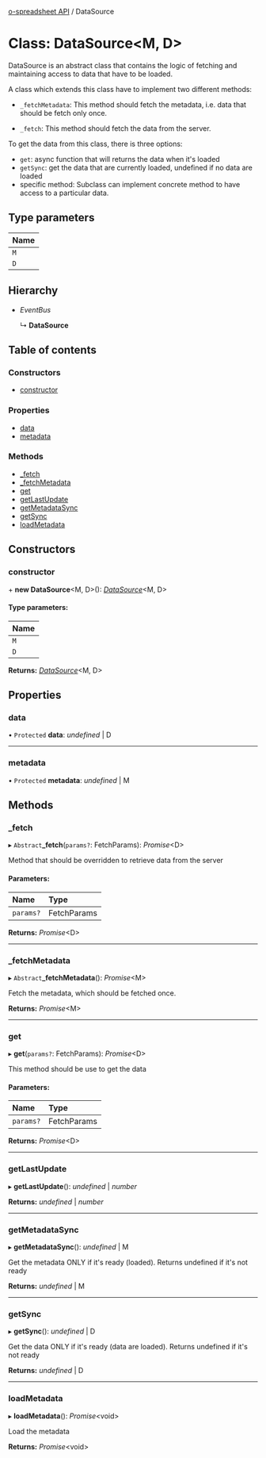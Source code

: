 [o-spreadsheet API](../README.md) / DataSource

# Class: DataSource<M, D\>

DataSource is an abstract class that contains the logic of fetching and
maintaining access to data that have to be loaded.

A class which extends this class have to implement two different methods:
* `_fetchMetadata`: This method should fetch the metadata, i.e. data that
should be fetch only once.

* `_fetch`: This method should fetch the data from the server.

To get the data from this class, there is three options:
* `get`: async function that will returns the data when it's loaded
* `getSync`: get the data that are currently loaded, undefined if no data
are loaded
* specific method: Subclass can implement concrete method to have access to a
particular data.

## Type parameters

Name |
:------ |
`M` |
`D` |

## Hierarchy

* *EventBus*

  ↳ **DataSource**

## Table of contents

### Constructors

- [constructor](datasource.md#constructor)

### Properties

- [data](datasource.md#data)
- [metadata](datasource.md#metadata)

### Methods

- [\_fetch](datasource.md#_fetch)
- [\_fetchMetadata](datasource.md#_fetchmetadata)
- [get](datasource.md#get)
- [getLastUpdate](datasource.md#getlastupdate)
- [getMetadataSync](datasource.md#getmetadatasync)
- [getSync](datasource.md#getsync)
- [loadMetadata](datasource.md#loadmetadata)

## Constructors

### constructor

\+ **new DataSource**<M, D\>(): [*DataSource*](datasource.md)<M, D\>

#### Type parameters:

Name |
:------ |
`M` |
`D` |

**Returns:** [*DataSource*](datasource.md)<M, D\>

## Properties

### data

• `Protected` **data**: *undefined* \| D

___

### metadata

• `Protected` **metadata**: *undefined* \| M

## Methods

### \_fetch

▸ `Abstract`**_fetch**(`params?`: FetchParams): *Promise*<D\>

Method that should be overridden to retrieve data from the server

#### Parameters:

Name | Type |
:------ | :------ |
`params?` | FetchParams |

**Returns:** *Promise*<D\>

___

### \_fetchMetadata

▸ `Abstract`**_fetchMetadata**(): *Promise*<M\>

Fetch the metadata, which should be fetched once.

**Returns:** *Promise*<M\>

___

### get

▸ **get**(`params?`: FetchParams): *Promise*<D\>

This method should be use to get the data

#### Parameters:

Name | Type |
:------ | :------ |
`params?` | FetchParams |

**Returns:** *Promise*<D\>

___

### getLastUpdate

▸ **getLastUpdate**(): *undefined* \| *number*

**Returns:** *undefined* \| *number*

___

### getMetadataSync

▸ **getMetadataSync**(): *undefined* \| M

Get the metadata ONLY if it's ready (loaded). Returns undefined if it's
not ready

**Returns:** *undefined* \| M

___

### getSync

▸ **getSync**(): *undefined* \| D

Get the data ONLY if it's ready (data are loaded). Returns undefined if
it's not ready

**Returns:** *undefined* \| D

___

### loadMetadata

▸ **loadMetadata**(): *Promise*<void\>

Load the metadata

**Returns:** *Promise*<void\>
